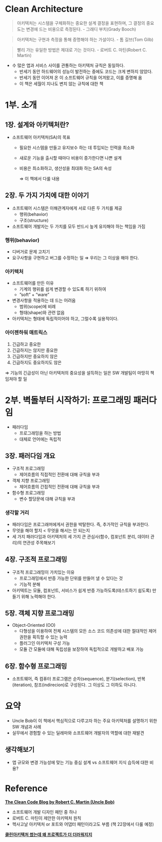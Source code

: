# Clean Architecture

> 아키텍처는 시스템을 구체화하는 중요한 설계 결정을 표현하며, 그 결정의 중요도는 변경에 드는 비용으로 측정된다. - 그래디 부치(Grady Booch)
> 

> 아키텍처는 구현과 측정을 통해 증명해야 하는 가설이다. - 톰 길브(Tom Gilb)
> 

> 빨리 가는 유일한 방법은 제대로 가는 것이다. - 로버트 C. 마틴(Robert C. Martin)
> 

- 수 많은 앱과 서비스 사이를 관통하는 아키텍처 규칙은 동일하다.
    - 반세기 동안 하드웨어의 성능이 발전하는 중에도 코드는 크게 변하지 않았다.
    - 반세기 동안 이어져 온 이 소프트웨어 규칙을 어겨왔고, 이를 증명해 옴
    - 이 책은 세월이 지나도 변치 않는 규칙에 대한 책
 


# 1부. 소개

## 1장. 설계와 아키텍처란?

- 소프트웨어 아키텍처(SA)의 목표
    - 필요한 시스템을 만들고 유지보수 하는 데 투입되는 인력을 최소화
    - 새로운 기능을 출시할 때마다 비용이 증가한다면 나쁜 설계
    - 비용은 최소화하고, 생산성을 최대화 하는 SA의 속성
        
        ⇒ 이 책에서 다룰 내용
        

## 2장. 두 가지 가치에 대한 이야기

- 소프트웨어 시스템은 이해관계자에게 서로 다른 두 가치를 제공
    - 행위(behavior)
    - 구조(structure)
- 소프트웨어 개발자는 두 가치를 모두 반드시 높게 유지해야 하는 책임을 가짐

### 행위(behavior)

- 디버거로 문제 고치기
- 요구사항을 구현하고 버그를 수정하는 일 ⇒ 우리는 그 이상을 해야 한다.

### 아키텍처

- 소프트웨어를 만든 이유
    - 기계의 행위를 쉽게 변경할 수 있도록 하기 위하여
    - ”soft” + “ware”
- 변경사항을 적용하는 데 드는 어려움
    - 범위(scope)에 비례
    - 형태(shape)와 관련 없음
- 아키텍처는 형태에 독립적이어야 하고, 그럴수록 실용적이다.

### 아이젠하워 매트릭스

1. 긴급하고 중요한
2. 긴급하지는 않지만 중요한
3. 긴급하지만 중요하지 않은
4. 긴급하지도 중요하지도 않은

⇒ 기능의 긴급성이 아닌 아키텍처의 중요성을 설득하는 일은 SW 개발팀이 마땅히 책임져야 할 일




# 2부. 벽돌부터 시작하기: 프로그래밍 패러다임

- 패러다임
    - 프로그래밍을 하는 방법
    - 대체로 언어에는 독립적

## 3장. 패러다임 개요

- 구조적 프로그래밍
    - 제어흐름의 직접적인 전환에 대해 규칙을 부과
- 객체 지향 프로그래밍
    - 제어흐름의 간접적인 전환에 대해 규칙을 부과
- 함수형 프로그래밍
    - 변수 할당문에 대해 규칙을 부과

### 생각할 거리

- 패러다임은 프로그래머에게서 권한을 박탈한다. 즉, 추가적인 규칙을 부과한다.
- 무엇을 해야 할지 < 무엇을 해서는 안 되는지
- 세 가지 패러다임과 아키텍처의 세 가지 큰 관심사(함수, 컴포넌트 분리, 데이터 관리)의 연관성 주목해보기

## 4장. 구조적 프로그래밍

- 구조적 프로그래밍이 가치있는 이유
    - 프로그래밍에서 반증 가능한 단위를 만들어 낼 수 있다는 것
    - 기능적 분해
- 아키텍트는 모듈, 컴포넌트, 서비스가 쉽게 반증 가능하도록(테스트하기 쉽도록) 만들기 위해 노력해야 한다.

## 5장. 객체 지향 프로그래밍

- Object-Oriented (OO)
    - 다형성을 이용하여 전체 시스템의 모든 소스 코드 의존성에 대한 절대적인 제어 권한을 획득할 수 있는 능력
    - 플러그인 아키텍처 구성 가능
    - 모듈 간 모듈에 대해 독립성을 보장하여 독립적으로 개발하고 배포 가능

## 6장. 함수형 프로그래밍

- 소프트웨어, 즉 컴퓨터 프로그램은 순차(sequence), 분기(selection), 반복(iteration), 참조(indirecion)로 구성된다. 그 이상도 그 이하도 아니다.

# 요약

- Uncle Bob이 이 책에서 핵심적으로 다루고자 하는 주요 아키텍처를 설명하기 위한 SW 개념과 사례
- 실무에서 경험할 수 있는 딜레마와 소프트웨어 개발자의 역할에 대한 재발견

## 생각해보기

- 앱 규모와 변경 가능성에 맞는 기능 중심 설계 vs 소프트웨어 지식 습득에 대한 비용?

# Reference

**[The Clean Code Blog by Robert C. Martin (Uncle Bob)](http://blog.cleancoder.com/uncle-bob/2012/08/13/the-clean-architecture.html)**

- 소프트웨어 개발 디자인 패턴 중 하나
- 로버트 C. 마틴이 제안한 아키텍처 원칙
- 헥사고날 아키텍처 or 포트와 어댑터 패턴이라고도 부름 (책 22장에서 다룰 예정)


**[클린아키텍처 썼는데 왜 프로젝트가 더 더러워지지](https://medium.com/mj-studio/클린아키텍처-썼는데-왜-프로젝트가-더-더러워지지-3565aaffca8c)**
